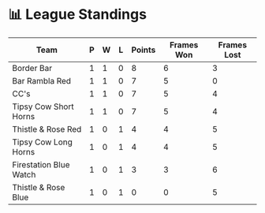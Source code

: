 # 📊 League Standings

| Team | P | W | L | Points | Frames Won | Frames Lost |
|------|---|---|---|--------|------------|-------------|
| Border Bar | 1 | 1 | 0 | 8 | 6 | 3 |
| Bar Rambla Red | 1 | 1 | 0 | 7 | 5 | 0 |
| CC's | 1 | 1 | 0 | 7 | 5 | 4 |
| Tipsy Cow Short Horns | 1 | 1 | 0 | 7 | 5 | 4 |
| Thistle & Rose Red | 1 | 0 | 1 | 4 | 4 | 5 |
| Tipsy Cow Long Horns | 1 | 0 | 1 | 4 | 4 | 5 |
| Firestation Blue Watch | 1 | 0 | 1 | 3 | 3 | 6 |
| Thistle & Rose Blue | 1 | 0 | 1 | 0 | 0 | 5 |
